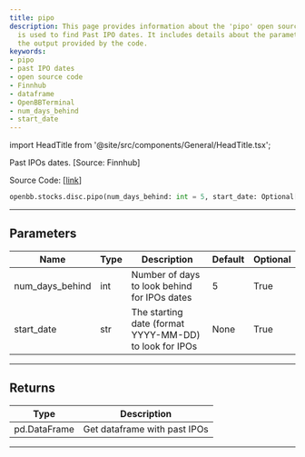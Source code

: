 ```yaml
---
title: pipo
description: This page provides information about the 'pipo' open source code which
  is used to find Past IPO dates. It includes details about the parameters used and
  the output provided by the code.
keywords:
- pipo
- past IPO dates
- open source code
- Finnhub
- dataframe
- OpenBBTerminal
- num_days_behind
- start_date
---
```


import HeadTitle from '@site/src/components/General/HeadTitle.tsx';

<HeadTitle title="stocks.disc.pipo - Reference | OpenBB SDK Docs" />

Past IPOs dates. [Source: Finnhub]

Source Code: [[link](https://github.com/OpenBB-finance/OpenBBTerminal/tree/main/openbb_terminal/stocks/discovery/finnhub_model.py#L74)]

```python
openbb.stocks.disc.pipo(num_days_behind: int = 5, start_date: Optional[str] = None)
```

---

## Parameters

| Name | Type | Description | Default | Optional |
| ---- | ---- | ----------- | ------- | -------- |
| num_days_behind | int | Number of days to look behind for IPOs dates | 5 | True |
| start_date | str | The starting date (format YYYY-MM-DD) to look for IPOs | None | True |


---

## Returns

| Type | Description |
| ---- | ----------- |
| pd.DataFrame | Get dataframe with past IPOs |
---
